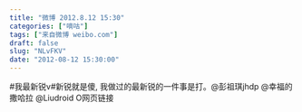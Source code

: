 ```yaml
---
title: "微博 2012.8.12 15:30"
categories: ["嘀咕"]
tags: ["来自微博 weibo.com"]
draft: false
slug: "NLvFKV"
date: "2012-08-12 15:30:00"
---
```


<p>#我最新锐v#新锐就是傻, 我做过的最新锐的一件事是打。@彭祖琪jhdp @幸福的撒哈拉 @Liudroid O网页链接 ​​​​</p>

